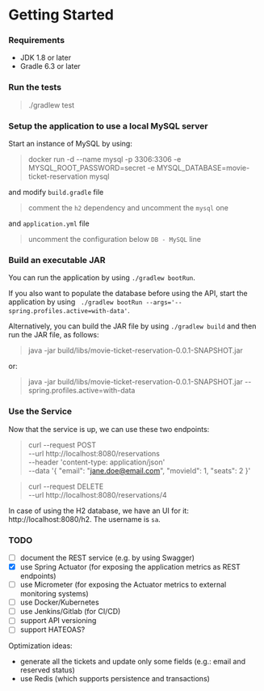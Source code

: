 # Getting Started

### Requirements

- JDK 1.8 or later
- Gradle 6.3 or later

### Run the tests

> ./gradlew test

### Setup the application to use a local MySQL server

Start an instance of MySQL by using:
> docker run -d --name mysql -p 3306:3306 -e MYSQL_ROOT_PASSWORD=secret -e MYSQL_DATABASE=movie-ticket-reservation mysql

and modify `build.gradle` file
> comment the `h2` dependency and uncomment the `mysql` one

and `application.yml` file
> uncomment the configuration below `DB - MySQL` line 

### Build an executable JAR

You can run the application by using `./gradlew bootRun`. 

If you also want to populate the database before using the API, start the application by using ` ./gradlew bootRun --args='--spring.profiles.active=with-data'`.

Alternatively, you can build the JAR file by using `./gradlew build` and then run the JAR file, as follows:
> java -jar build/libs/movie-ticket-reservation-0.0.1-SNAPSHOT.jar 

or:
> java -jar build/libs/movie-ticket-reservation-0.0.1-SNAPSHOT.jar --spring.profiles.active=with-data  

### Use the Service

Now that the service is up, we can use these two endpoints:
> curl --request POST \
    --url http://localhost:8080/reservations \
    --header 'content-type: application/json' \
    --data '{
  	"email": "jane.doe@email.com",
  	"movieId": 1,
  	"seats": 2
  }'

> curl --request DELETE \
    --url http://localhost:8080/reservations/4

In case of using the H2 database, we have an UI for it: http://localhost:8080/h2. The username is `sa`.

### TODO

- [ ] document the REST service (e.g. by using Swagger)
- [x] use Spring Actuator (for exposing the application metrics as REST endpoints)
- [ ] use Micrometer (for exposing the Actuator metrics to external monitoring systems)
- [ ] use Docker/Kubernetes
- [ ] use Jenkins/Gitlab (for CI/CD)
- [ ] support API versioning
- [ ] support HATEOAS?

Optimization ideas:
- generate all the tickets and update only some fields (e.g.: email and reserved status)
- use Redis (which supports persistence and transactions)
